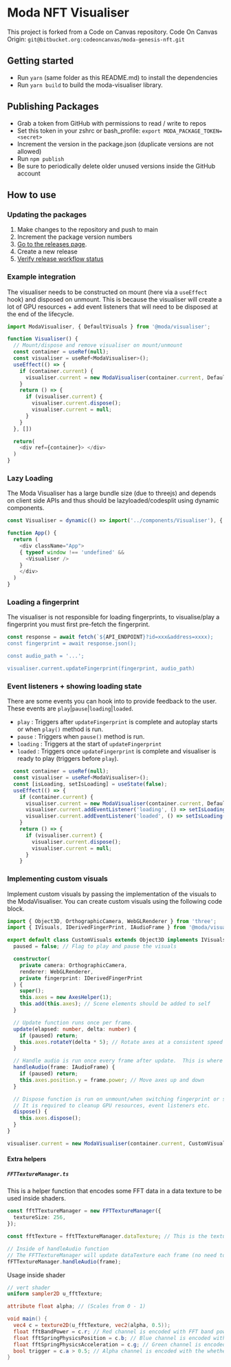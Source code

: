 # Moda NFT Visualiser

This project is forked from a Code on Canvas repository.
Code On Canvas Origin: `git@bitbucket.org:codeoncanvas/moda-genesis-nft.git`

## Getting started

- Run `yarn` (same folder as this README.md) to install the dependencies
- Run `yarn build` to build the moda-visualiser library.

## Publishing Packages

- Grab a token from GitHub with permissions to read / write to repos
- Set this token in your zshrc or bash_profile: `export MODA_PACKAGE_TOKEN=<secret>`
- Increment the version in the package.json (duplicate versions are not allowed)
- Run `npm publish`
- Be sure to periodically delete older unused versions inside the GitHub account

## How to use

### Updating the packages

1. Make changes to the repository and push to main
2. Increment the package version numbers
3. [Go to the releases page](https://github.com/modadao/moda-visualiser/releases).
4. Create a new release
5. [Verify release workflow status](https://github.com/modadao/moda-visualiser/actions)

### Example integration

The visualiser needs to be constructed on mount (here via a `useEffect` hook) and disposed on unmount.
This is because the visualiser will create a lot of GPU resources + add event
listeners that will need to be disposed at the end of the lifecycle.

```javascript
import ModaVisualiser, { DefaultVisuals } from '@moda/visualiser';

function Visualiser() {
  // Mount/dispose and remove visualiser on mount/unmount
  const container = useRef(null);
  const visualiser = useRef<ModaVisualiser>();
  useEffect(() => {
    if (container.current) {
      visualiser.current = new ModaVisualiser(container.current, DefaultVisuals);
    }
    return () => {
      if (visualiser.current) {
        visualiser.current.dispose();
        visualiser.current = null;
      }
    }
  }, [])

  return(
    <div ref={container}> </div>
  )
}
```


### Lazy Loading
The Moda Visualiser has a large bundle size (due to threejs) and depends on client side APIs and thus should be lazyloaded/codesplit using dynamic components.

```javascript
const Visualiser = dynamic(() => import('../components/Visualiser'), { ssr: false })

function App() {
  return (
    <div className="App">
    { typeof window !== 'undefined' &&
      <Visualiser />
    }
    </div>
  )
}
```

### Loading a fingerprint

The visualiser is not responsible for loading fingerprints,
to visualise/play a fingerprint you must first pre-fetch the fingerprint.


```typescript
const response = await fetch(`${API_ENDPOINT}?id=xxx&address=xxxx);
const fingerprint = await response.json();

const audio_path = '...';

visualiser.current.updateFingerprint(fingerprint, audio_path)
```

### Event listeners + showing loading state

There are some events you can hook into to provide feedback to the user.
These events are `play`|`pause`|`loading`|`loaded`.

- `play` : Triggers after `updateFingerprint` is complete and autoplay starts or when `play()` method is run.
- `pause` : Triggers when `pause()` method is run.
- `loading` : Triggers at the start of `updateFingerprint`
- `loaded` : Triggers once `updateFingerprint` is complete and visualiser is ready to play (triggers before `play`).

```typescript
  const container = useRef(null);
  const visualiser = useRef<ModaVisualiser>();
  const [isLoading, setIsLoading] = useState(false);
  useEffect(() => {
    if (container.current) {
      visualiser.current = new ModaVisualiser(container.current, DefaultVisuals);
      visualiser.current.addEventListener('loading', () => setIsLoading(true););
      visualiser.current.addEventListener('loaded', () => setIsLoading(false););
    }
    return () => {
      if (visualiser.current) {
        visualiser.current.dispose();
        visualiser.current = null;
      }
    }
```

### Implementing custom visuals

Implement custom visuals by passing the implementation of the visuals to the ModaVisualiser.  You can create custom visuals using the following code block.

```typescript
import { Object3D, OrthographicCamera, WebGLRenderer } from 'three';
import { IVisuals, IDerivedFingerPrint, IAudioFrame } from '@moda/visualiser';

export default class CustomVisuals extends Object3D implements IVisuals {
  paused = false; // Flag to play and pause the visuals

  constructor(
    private camera: OrthographicCamera,
    renderer: WebGLRenderer,
    private fingerprint: IDerivedFingerPrint
  ) {
    super();
    this.axes = new AxesHelper(1);
    this.add(this.axes); // Scene elements should be added to self
  }

  // Update function runs once per frame.
  update(elapsed: number, delta: number) {
    if (paused) return;
    this.axes.rotateY(delta * 5); // Rotate axes at a consistent speed
  }

  // Handle audio is run once every frame after update.  This is where you add the audio reactivity.
  handleAudio(frame: IAudioFrame) {
    if (paused) return;
    this.axes.position.y = frame.power; // Move axes up and down
  }

  // Dispose function is run on unmount/when switching fingerprint or settings.
  // It is required to cleanup GPU resources, event listeners etc.
  dispose() {
    this.axes.dispose();
  }
}

visualiser.current = new ModaVisualiser(container.current, CustomVisuals);
```

#### Extra helpers

##### `FFTTextureManager.ts`

This is a helper function that encodes some FFT data in a data texture to be used inside shaders.

```typescript
const fftTTextureManager = new FFTTextureManager({
  textureSize: 256,
});

const fftTexture = fftTTextureManager.dataTexture; // This is the texture object that can be bound to a shader

// Inside of handleAudio function
// The FFTTextureManager will update dataTexture each frame (no need to rebind).
fFTTextureManager.handleAudio(frame);
```

Usage inside shader
```glsl
// vert shader
uniform sampler2D u_fftTexture;

attribute float alpha; // (Scales from 0 - 1)

void main() {
  vec4 c = texture2D(u_fftTexture, vec2(alpha, 0.5));
  float fftBandPower = c.r; // Red channel is encoded with FFT band power (i.e. raw FFT data).
  float fftSpringPhysicsPosition = c.b; // Blue channel is encoded with a spring physics version of the FFT band power.
  float fftSpringPhysicsAcceleration = c.g; // Green channel is encoded with the acceleration of the FFT band (not very useful);
  bool trigger = c.a > 0.5; // Alpha channel is encoded with the whether or not the band is being "triggered" right now.
}
```



